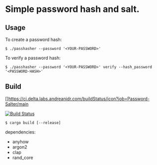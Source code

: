 # Simple password hash and salt.

## Usage

To create a password hash:
```shell
$ ./passhasher --password '<YOUR-PASSWORD>'
```

To verify a password hash:
```shell
$ ./passhasher --password '<YOUR-PASSWORD>' verify --hash_password '<PASSWORD-HASH>'
```

## Build
[]https://ci.delta.labs.andreanidr.com/buildStatus/icon?job=Password-Salter/main

[![Build Status](https://ci.delta.labs.andreanidr.com/buildStatus/icon?job=Password-Salter/main)](https://ci.delta.labs.andreanidr.com/job/Password-Salter/)


```shell
$ cargo build [--release]
```

dependencies:

- anyhow
- argon2
- clap
- rand_core
